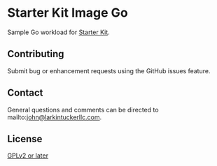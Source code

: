 # Starter Kit Image Go

Sample Go workload for [Starter Kit](https://github.com/larkintuckerllc/starter-kit).

## Contributing

Submit bug or enhancement requests using the GitHub issues feature.

## Contact

General questions and comments can be directed to mailto:john@larkintuckerllc.com.

## License

[GPLv2 or later](https://www.gnu.org/licenses/gpl.html)

